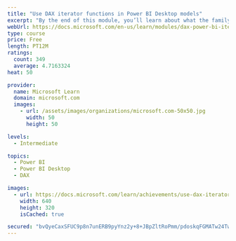 ```yaml
---
title: "Use DAX iterator functions in Power BI Desktop models"
excerpt: "By the end of this module, you’ll learn about what the family of iterator functions can do and how to use them in your DAX calculations. Calculations will include custom summarizations, ranking, and concatenation."
webUrl: https://docs.microsoft.com/en-us/learn/modules/dax-power-bi-iterator-functions/
type: course
price: Free
length: PT12M
ratings:
  count: 349
  average: 4.7163324
heat: 50

provider:
  name: Microsoft Learn
  domain: microsoft.com
  images:
    - url: /assets/images/organizations/microsoft.com-50x50.jpg
      width: 50
      height: 50

levels:
  - Intermediate

topics:
  - Power BI
  - Power BI Desktop
  - DAX

images:
  - url: https://docs.microsoft.com/learn/achievements/use-dax-iterator-functions-power-bi-desktop-social.png
    width: 640
    height: 320
    isCached: true

secured: "bvQyeCaxSFUC9p8n7unERB9pyYnz2y+8+JBpZltRoPmm/pdoskqFGMATw24Twlgh+ROyBMvW9eFzMH1/t/qFgbFTV7o4EEo7X019yJrAMEWEaeUFhvjc6dmVhiqqg+BV1CSPxIGfg6llwsPi8YzLZ+jwgtU4lTIgfEiLXsC7XhlOFx5lKiTU/w6Z/oexoOEcljgcyk2rhKD0K9boOz0jEjotjFctnGdOkBIoigP9XwVdzerPZueMf61IRIpeCM5S656QV9EUfAN5TMMBHGCCQ50AJGtYu1/NN7ee1RLXJ5jFruVfbBsl3PePtv75nm381uosbPN/lsNZqIPNmgDyUVSxg28zxKatPuX3mmSXGusPzUP38xkYo8znGKjotwxzfa8IM9GmKwqENgoVtn0sCw6++kRcE+/8GUmQwxQfBoo=;GHfqAQtYaurUTYjkf+pxgQ=="
---
```


